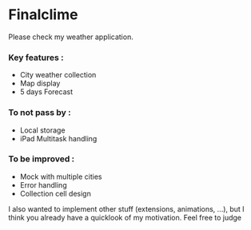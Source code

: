 
# Finalclime

Please check my weather application.

### Key features :

- City weather collection
- Map display
- 5 days Forecast 

### To not pass by :

- Local storage
- iPad Multitask handling

### To be improved :

- Mock with multiple cities
- Error handling
- Collection cell design

I also wanted to implement other stuff (extensions, animations, ...), but I think you already have a quicklook of my motivation.
Feel free to judge
